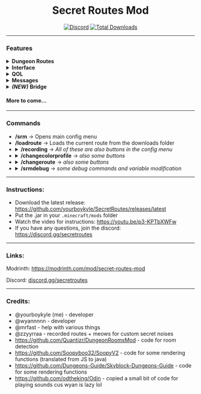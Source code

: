 <h1 align="center">
  Secret Routes Mod
</h1>

<div align="center">

[![Discord](https://img.shields.io/discord/1111306530357256262?label=discord&color=9089DA&logo=discord&style=for-the-badge)](https://discord.gg/secretroutes)
[![Total Downloads](https://img.shields.io/github/downloads/yourboykyle/SecretRoutes/total?label=downloads&color=208a19&logo=github&style=for-the-badge)](https://github.com/yourboykyle/SecretRoutes/releases)
</div>

---
### Features
<details>
    <summary><strong>Dungeon Routes</strong></summary>
    <ul>
        <li>Some of the best routes on the internet for secrets </li>
        <li>Tracking line made by particles or OpenGL Render lines </li>
        <li>AOTV waypoints </li>
        <li>Interact waypoints</li>
        <li>Superboom waypoints</li>
        <li>Stonk waypoints</li>
        <li>Ender pearl waypoints/ Pearl launch angle lines </li>
        <li>Render entire route (instead of just one secret at a time)</li>
        <li>Render all secrets (Renders all secrets and levers in the room) </li>
        <li><strong><em>(NEW)</em></strong> Supports multiple routes in the same room (picks closest one)</li>
        <li> 
            <details>
                <summary><strong>Custom Routes</strong></summary>
                <ul>
                    <li>Record your own custom routes mostly automatically</li>
                    <li>Easy HUD display for some recording information</li>
                    <li>Easily import routes created by others</li>
                </ul>
            </details>
        </li>
        <li>
            <details>
                <summary><strong>Customizable</strong></summary>
                <ul>
                    <li>Recolor every single OpenGL rendering item</li>
                    <li>Toggle on/off all waypoint types individually</li>
                    <li>Recolor all text boxes to any of Minecraft's 16 colors</li>
                    <li>Change between particle lines, OpenGL rendered line, or no lines</li>
                    <li>Save and load different color profiles</li>
                    <li>Import profiles from others easily</li>
                </ul>
            </details>
        </li>
    </ul>
</details>

<details>
    <summary><strong>Interface</strong></summary>
    <ul>
        <li>Configurable with a beautifully organised OneConfig interface to easily find all features</li>
    </ul>
</details>

<details>
    <summary><strong>QOL</strong></summary>
    <ul>
        <li>Auto inform new updates (Toggle on by default)</li>
        <li>Auto download new updates (Toggled off by default)</li>
    </ul>
</details>
<details>
    <summary><strong>Messages</strong></summary>
    <ul>
        <details>
            <summary>Boss message hider</summary>
            <ul>
                <li>Individually control which boss' messages to hide and show</li>
                <li><Strong>Does not impact other mods that use boss messages for timing</Strong></li>
            </ul>
        </details>
         <details>
            <summary>Blood spawned notification</summary>
            <ul>
                <li>Customizable message to display when all blood mobs have spawned</li>
                <li>Custom color</li>
                <li>Custom duration</li>
                <li>Custom position</li>
                <li>Custom text</li>
            </ul>
        </details>
    </ul>
</details>

<details>
    <summary><strong><em>(NEW)</em></strong> <strong>Bridge</strong></summary>
    <ul>
        <li>Make bridge bot messages look nicer in SRM Guild <em>(/g join srm)</em></li>
    </ul>
</details>


#### More to come...

---
### Commands
<ul>
    <li><strong>/srm</strong> -> Opens main config menu</li>
    <li><strong>/loadroute</strong> -> Loads the current route from the downloads folder</li>
    <li>
        <details>
        <summary><strong>/recording</strong> -> <em>All of these are also buttons in the config menu</em></summary>
        <ul>
            <li><strong>start</strong> -> Starts route recording process</li>
            <li><strong>stop</strong> -> Stops route recording process</li>
            <li><strong>export</strong> -> Exports the recorded routes to the routes.json file in your downloads</li>
            <li><strong>getroom</strong> -> Sends a chat message with information about the current room</li>
            <li><strong>setbat</strong> -> Sets a bat in the current secret route</li>
            <li><strong>setexit</strong> -> Sets an exit waypoint in the route, and stops recording</li>
            <li><strong>import</strong> -> Imports routes from the downloads route folder into memory</li>
        </ul>
        </details>
    </li>
    <li>
        <details>
            <summary><strong>/changecolorprofile</strong> -> <em>also some buttons</em></summary>
            <ul>
                <li><strong>list</strong> -> Lists all files in the ColorProfiles directory</li>
                <li><strong>load</strong> -> Loads a color profile with the name of the following argument (loads default if no argument specified)</li>
                <li><strong>save</strong> -> Saves the currently selected options to a file with the name specified</li>
            </ul>
        </details>
    </li>
    <li>
        <details>
            <summary><strong>/changeroute</strong> -> <em>also some buttons</em></summary>
            <ul>
                <li><strong>list</strong> -> Lists all files in the Routes directory</li>
                <li><strong>load</strong> -> Loads a color profile with the name of the following argument (loads default if no argument specified)</li>
            </ul>
        </details>
    </li>
    <li>
        <details>
            <summary><strong>/srmdebug</strong> -> <em>some debug commands and variable modification</em></summary>
            <ul>
                <li><strong>lever</strong> -> Sends some info about the rendered locked chest lever</li>
                <li><strong>pos</strong> -> Send info about current player position</li>
                <li><strong>bloodtime</strong> -> display blood ready message for that many milis</li>
                <li><strong>var</strong> -> print the current value of a variable, or change it to the value of the next argument</li>
            </ul>
        </details> 
    </li>
</ul>

---
### Instructions:
- Download the latest release: https://github.com/yourboykyle/SecretRoutes/releases/latest
- Put the .jar in your `.minecraft/mods` folder
- Watch the video for instructions: https://youtu.be/p3-KPTbXWFw
- If you have any questions, join the discord: https://discord.gg/secretroutes
---
### Links:

Modrinth: https://modrinth.com/mod/secret-routes-mod

Discord: [discord.gg/secretroutes](https://discord.com/channels/1111306530357256262/1111670971485663271)

---

### Credits:
- @yourboykyle (me) - developer
- @wyannnnn - developer
- @mrfast - help with various things
- @zzyyrraa - recorded routes + meows for custom secret noises
- https://github.com/Quantizr/DungeonRoomsMod - code for room detection
- https://github.com/Soopyboo32/SoopyV2 - code for some rendering functions (translated from JS to java)
- https://github.com/Dungeons-Guide/Skyblock-Dungeons-Guide - code for some rendering functions
- https://github.com/odtheking/Odin - copied a small bit of code for playing sounds cus wyan is lazy lol
